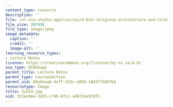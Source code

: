 ```yaml
---
content_type: resource
description: ''
file: /ol-ocw-studio-app/courses/4-614-religious-architecture-and-islamic-cultures-fall-2002/353ac0ee3d35c74b0fccad6316e5fdf3_SLD19.jpg
file_size: 207456
file_type: image/jpeg
image_metadata:
  caption: ''
  credit: ''
  image-alt: ''
learning_resource_types:
- Lecture Notes
license: https://creativecommons.org/licenses/by-nc-sa/4.0/
ocw_type: OCWImage
parent_title: Lecture Notes
parent_type: CourseSection
parent_uid: 68abeaab-4eff-532c-e858-18d3ffb567bd
resourcetype: Image
title: SLD19.jpg
uid: 353ac0ee-3d35-c74b-0fcc-ad6316e5fdf3
---
```


